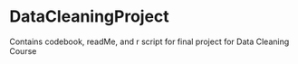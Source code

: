 # DataCleaningProject
Contains codebook, readMe, and r script for final project for Data Cleaning Course
